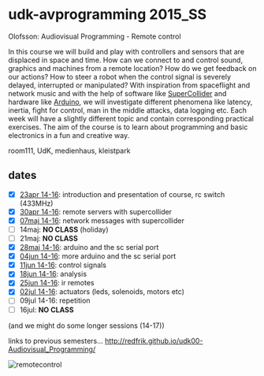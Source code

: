 udk-avprogramming 2015_SS
=========================

Olofsson: Audiovisual Programming - Remote control

In this course we will build and play with controllers and sensors that are displaced in space and time. How can we connect to and control sound, graphics and machines from a remote location? How do we get feedback on our actions? How to steer a robot when the control signal is severely delayed, interrupted or manipulated? With inspiration from spaceflight and network music and with the help of software like [SuperCollider](http://supercollider.github.io) and hardware like [Arduino](http://www.arduino.cc), we will investigate different phenomena like latency, inertia, fight for control, man in the middle attacks, data logging etc. Each week will have a slightly different topic and contain corresponding practical exercises. The aim of the course is to learn about programming and basic electronics in a fun and creative way.

room111, UdK, medienhaus, kleistpark

dates
-----
- [x] [23apr 14-16](https://github.com/redFrik/udk13-Remote_control/tree/master/udk150423): introduction and presentation of course, rc switch (433MHz)
- [x] [30apr 14-16](https://github.com/redFrik/udk13-Remote_control/tree/master/udk150430): remote servers with supercollider
- [x] [07maj 14-16](https://github.com/redFrik/udk13-Remote_control/tree/master/udk150507): network messages with supercollider
- [ ] 14maj: **NO CLASS** (holiday)
- [ ] 21maj: **NO CLASS**
- [x] [28maj 14-16](https://github.com/redFrik/udk13-Remote_control/tree/master/udk150528): arduino and the sc serial port
- [x] [04jun 14-16](https://github.com/redFrik/udk13-Remote_control/tree/master/udk150604): more arduino and the sc serial port
- [x] [11jun 14-16](https://github.com/redFrik/udk13-Remote_control/tree/master/udk150611): control signals
- [x] [18jun 14-16](https://github.com/redFrik/udk13-Remote_control/tree/master/udk150618): analysis
- [x] [25jun 14-16](https://github.com/redFrik/udk13-Remote_control/tree/master/udk150625): ir remotes
- [x] [02jul 14-16](https://github.com/redFrik/udk13-Remote_control/tree/master/udk150702): actuators (leds, solenoids, motors etc)
- [ ] 09jul 14-16: repetition
- [ ] 16jul: **NO CLASS**

(and we might do some longer sessions (14-17))

links to previous semesters... <http://redfrik.github.io/udk00-Audiovisual_Programming/>

![remotecontrol](remotecontrol.jpg?raw=true "remotecontrol")
